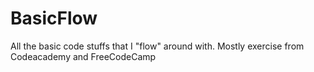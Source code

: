 # BasicFlow
All the basic code stuffs that I "flow" around with. Mostly exercise from Codeacademy and FreeCodeCamp
